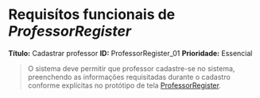 Requisítos funcionais de *ProfessorRegister*
=====

**Título:** Cadastrar professor
**ID:** ProfessorRegister_01
**Prioridade:** Essencial
>O sistema deve permitir que professor cadastre-se no sistema, preenchendo as informações requisitadas durante o cadastro conforme explícitas no protótipo de tela [ProfessorRegister](./ProfessorRegister.png).

